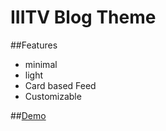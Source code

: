 # IIITV Blog Theme
##Features
+ minimal
+ light
+ Card based Feed
+ Customizable

##[Demo](http://ansarimofid.github.io/portfolio)
